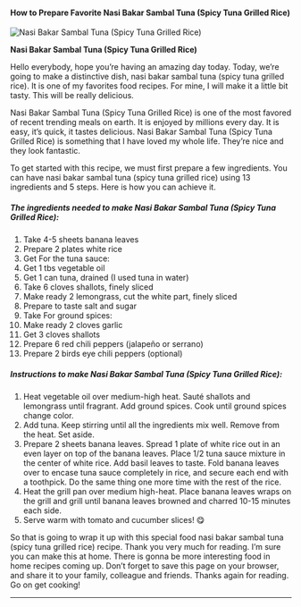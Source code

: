             

#### How to Prepare Favorite Nasi Bakar Sambal Tuna (Spicy Tuna Grilled Rice)

![Nasi Bakar Sambal Tuna (Spicy Tuna Grilled Rice)](https://img-global.cpcdn.com/recipes/22a1312f5b7404a7/751x532cq70/nasi-bakar-sambal-tuna-spicy-tuna-grilled-rice-recipe-main-photo.jpg)

**Nasi Bakar Sambal Tuna (Spicy Tuna Grilled Rice)**

Hello everybody, hope you’re having an amazing day today. Today, we’re going to make a distinctive dish, nasi bakar sambal tuna (spicy tuna grilled rice). It is one of my favorites food recipes. For mine, I will make it a little bit tasty. This will be really delicious.

Nasi Bakar Sambal Tuna (Spicy Tuna Grilled Rice) is one of the most favored of recent trending meals on earth. It is enjoyed by millions every day. It is easy, it’s quick, it tastes delicious. Nasi Bakar Sambal Tuna (Spicy Tuna Grilled Rice) is something that I have loved my whole life. They’re nice and they look fantastic.

To get started with this recipe, we must first prepare a few ingredients. You can have nasi bakar sambal tuna (spicy tuna grilled rice) using 13 ingredients and 5 steps. Here is how you can achieve it.

##### The ingredients needed to make Nasi Bakar Sambal Tuna (Spicy Tuna Grilled Rice):

1.  Take 4-5 sheets banana leaves
2.  Prepare 2 plates white rice
3.  Get For the tuna sauce:
4.  Get 1 tbs vegetable oil
5.  Get 1 can tuna, drained (I used tuna in water)
6.  Take 6 cloves shallots, finely sliced
7.  Make ready 2 lemongrass, cut the white part, finely sliced
8.  Prepare to taste salt and sugar
9.  Take For ground spices:
10.  Make ready 2 cloves garlic
11.  Get 3 cloves shallots
12.  Prepare 6 red chili peppers (jalapeño or serrano)
13.  Prepare 2 birds eye chili peppers (optional)

##### Instructions to make Nasi Bakar Sambal Tuna (Spicy Tuna Grilled Rice):

1.  Heat vegetable oil over medium-high heat. Sauté shallots and lemongrass until fragrant. Add ground spices. Cook until ground spices change color.
2.  Add tuna. Keep stirring until all the ingredients mix well. Remove from the heat. Set aside.
3.  Prepare 2 sheets banana leaves. Spread 1 plate of white rice out in an even layer on top of the banana leaves. Place 1/2 tuna sauce mixture in the center of white rice. Add basil leaves to taste. Fold banana leaves over to encase tuna sauce completely in rice, and secure each end with a toothpick. Do the same thing one more time with the rest of the rice.
4.  Heat the grill pan over medium high-heat. Place banana leaves wraps on the grill and grill until banana leaves browned and charred 10-15 minutes each side.
5.  Serve warm with tomato and cucumber slices! 😋

So that is going to wrap it up with this special food nasi bakar sambal tuna (spicy tuna grilled rice) recipe. Thank you very much for reading. I’m sure you can make this at home. There is gonna be more interesting food in home recipes coming up. Don’t forget to save this page on your browser, and share it to your family, colleague and friends. Thanks again for reading. Go on get cooking!

* * *